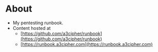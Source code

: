 # About

- My pentesting runbook.
- Content hosted at 
  - [https://github.com/a3cipher/runbook](https://github.com/a3cipher/runbook)
  - [https://runbook.a3cipher.com](https://runbook.a3cipher.com)
